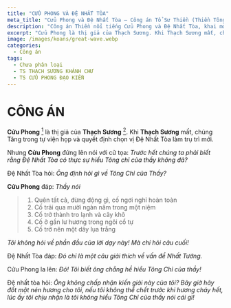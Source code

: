 ```yaml
---
title: "CỬU PHONG VÀ ĐỆ NHẤT TÒA"
meta_title: "Cửu Phong và Đệ Nhất Tòa – Công án Tổ Sư Thiền (Thiền Tông)"
description: "Công án Thiền nổi tiếng Cửu Phong và Đệ Nhất Tòa, khai mở ý nghĩa sâu xa trong truyền thống Tổ Sư Thiền (Thiền Tông)"
excerpt: "Cửu Phong là thị giả của Thạch Sương. Khi Thạch Sương mất, chúng Tăng trong tự viện họp và quyết định chọn vị Đệ Nhất Tòa làm trụ trì mới."
image: /images/koans/great-wave.webp
categories:
  - Công án
tags:
  - Chưa phân loại
  - TS THẠCH SƯƠNG KHÁNH CHƯ
  - TS CỬU PHONG ĐẠO KIỀN
---
```


# CÔNG ÁN

**Cửu Phong** [^1] là thị giả của **Thạch Sương** [^2].
Khi **Thạch Sương** mất, chúng Tăng trong tự viện họp và quyết định chọn vị Đệ Nhất Tòa làm trụ trì mới.

Nhưng **Cửu Phong** đứng lên nói với cử tọa: _Trước hết chúng ta phải biết rằng Đệ Nhất Tòa có thực sự hiểu Tông chỉ của thầy không đả?_

Đệ Nhất Tòa hỏi: _Ông định hỏi gì về Tông Chỉ của Thầy?_

**Cửu Phong** đáp: _Thầy nói_

> 1. Quên tất cả, đừng động gì, cố ngơi nghỉ hoàn toàn
> 2. Cố trải qua mười ngàn năm trong một niệm
> 3. Cố trở thành tro lạnh và cây khô
> 4. Cố ở gần lư hương trong ngôi cổ tự
> 5. Cố trở nên một dãy lụa trắng

_Tôi không hỏi về phần đầu của lời dạy này! Mà chỉ hỏi câu cuối!_

Đệ Nhất Tòa đáp: _Đó chỉ là một câu giải thích về vấn đề Nhất Tướng._

Cửu Phong la lên: _Đó! Tôi biết ông chẳng hề hiểu Tông Chỉ của thầy!_

Đệ nhất tòa hỏi: _Ông không chấp nhận kiến giải này của tôi? Bây giờ hãy đốt một nén hương cho tôi, nếu tôi không thể chết trước khi hương cháy hết, lúc ấy tôi chịu nhận là tôi không hiểu Tông Chỉ của thầy nói cái gì!_

Rồi hương được đốt và Đệ Nhất Tòa bắt đầu ngồi... thẳng như một chiếc gậy ... kìa!...
Trước khi nén hương cháy hết Đệ Nhất Tòa đã mất ngay chổ ông ngồi!

Lúc ấy Cửu Phong vỗ vai tử thi và nói:

> _Ông muốn ngồi mà tịch, hay đứng mà hóa cũng được.
> Còn về ý nghĩa những lời nói của thầy, ông vẫn chẳng hiểu chút nào!"_

<hr class="blog-rule" />

> ✨ Nguồn: https://thamtosuthien.net/bai-viet/tong-chi-cua-thien-27.html

<hr class="blog-rule" />

## ℹ️ Thông tin thêm

[^1]: ⭐️ <a href="/masters/Jiufeng-Daoqian" target="_blank">TS CỬU PHONG ĐẠO KIỀN</a>

[^2]: ⭐️ <a href="/masters/Shishuang-Qingzhu" target="_blank">TS THẠCH SƯƠNG KHÁNH CHƯ</a>
